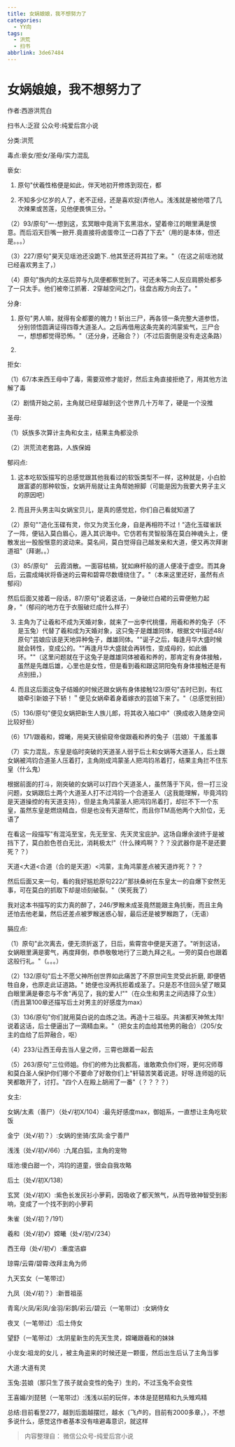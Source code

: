 ```yaml
---
title: 女娲娘娘，我不想努力了
categories:
  - YY向
tags:
  - 洪荒
  - 扫书
abbrlink: 3de67484
---
```

# 女娲娘娘，我不想努力了
作者:西游洪荒白

扫书人:乏寂 公众号:纯爱后宫小说

分类:洪荒

毒点:亵女/拒女/圣母/实力混乱

亵女:

1.  原句"伏羲性格便是如此，伴天地初开修炼到现在，都

2.  不知多少亿岁的人了，老不正经，还是喜欢捉(弄他人。浅浅就是被他喂了几次辣果或苦莲，见他便畏惧三分。"

（2）93/原句"一-想到这，玄冥眼中竟淌下玄黑泪水，望着帝江的眼里满是恨意。而后滔天巨嘴一掀开.竟直接将卤蛋帝江一口吞了下去"（用的是本体，但还是。。。）

（3）227/原句"昊天见瑶池还没跪下..他其至还将其拉了来。"（在这之前瑶池就已经喜欢男主了，）

（4）原句"族内的太巫后羿与九凤便都察觉到了。可还未等二人反应肩膀处都多了一只太手。他们被帝江抓著．2穿越空间之门，往盘古殿方向去了。"

分身:

1.  原句"男人嘛，就得有全都要的魄力！斩出三尸，再各领一条完整大道参悟，分别领悟圆满证得四尊大道圣人。之后再借用这条完美的鸿蒙紫气，三尸合一，想想都觉得恐怖。"（还分身，还融合？）（不过后面倒是没有走这条路）

2.  

拒女:

（1）67/本来西王母中了毒，需要双修才能好，然后主角直接拒绝了，用其他方法解了毒

（2）剧情开始之前，主角就已经穿越到这个世界几十万年了，硬是一个没推

圣母:

（1）妖族多次算计主角和女主，结果主角都没杀

（2）洪荒流老套路，人族保姆

郁闷点:

1.  这本吃软饭描写的总感觉跟其他我看过的软饭类型不一样，这种就是，小白脸跟富婆的那种软饭，女娲开局就让主角帮她擦脚（可能是因为我要大男子主义的原因吧）

2.  而且开头男主叫女娲宝贝儿，是真的感觉尬，你们自己看就知道了

（2）原句""造化玉碟有灵，你又为灵玉化身，自是再相符不过！"造化玉碟雀跃了一阵，便钻入莫白眉心，遁入其识海中。它仿若有灵智般落在莫白神魂头上，便散发出一股股惬意的波动来。莫名间，莫白觉得自己越发亲和大道，便又再次拜谢道祖"（拜谢。。）

（3）85/原句"　云霞消散。一面容枯槁，犹如麻杆般的道人便凌于虚空。而其身后，云震成绳状将昏迷的云霄和碧霄尽数缠绕住了。"（本来这里还好，虽然有点郁闷）

然后后面又接着一段话，87/原句"说着这话，一身破烂白裙的云霄便勉力起身，"（郁闷的地方在于衣服破烂成什么样子）

3.  主角为了让羲和不成为天婚对象，就来了一出李代桃僵，用羲和养的兔子（不是玉兔）代替了羲和成为天婚对象，这只兔子是雌雄同体，根据文中描述48/原句"芸娘应该是天地异种兔子，雌雄同体。""诞子之后，每逢月华大盛时候就会转性，变成公的。""再逢月华大盛就会再转性，变成母的，如此循环。""（这里问题就在于这兔子是雌雄同体被羲和养的，那肯定有身体接触，虽然是先雌后雄，心里也是女性，但是看到羲和跟这阴阳兔有身体接触还是有点别扭，）

4.  而且这后面这兔子结婚的时候还跟女娲有身体接触123/原句"吉时已到，有红娘牵引新娘子下轿！＂便见女娲牵着身着嫁衣的芸娘下来了。"（总感觉别扭）

（5）136/原句"便见女娲把新生人族儿郎，将其收入袖口中"（换成收入随身空间比较好些）

（6）171/跟羲和，嫦曦，用昊天镜偷窥帝俊跟羲和养的兔子（芸娘）干羞羞事

（7）实力混乱，东皇是临时突破的天道圣人弱于后土和女娲等大道圣人，后土跟女娲被鸿钧合道圣人压着打，主角刚成鸿蒙圣人把鸿钧吊着打，结果主角拦不住东皇（什么鬼）

根据前面的打斗，刚突破的女娲可以打四个天道圣人，虽然落于下风，但一打三没问题，女娲跟后土两个大道圣人打不过鸿钧一个合道圣人（这我能理解，毕竟鸿钧是天道操控的有天道支持），但是主角鸿蒙圣人把鸿钧吊着打，却拦不下一个东皇，虽然东皇是燃烧精血，但是也没有天道帮忙，而且你TM高他两个大阶位，无语了

在看这一段描写"有混沌至宝，先无至宝、先天灵宝庇护。这场自爆余波终于是被挡下了，莫白脸色苍白无比，消耗极太!"（什么辣鸡啊？？？没武器你是不是还要死？？）

天道\<大道\<合道（合的是天道）\<鸿蒙，主角鸿蒙差点被天道炸死？？？

然后后面又来一句，看的我好尴尬原句222/"那扶桑树在东皇太一的自爆下安然无事，可在莫白的抓取下却是顷刻破裂。"（笑死我了）

我对这本书描写的实力真的醉了，246/罗睺未成圣竟然能跟主角抗衡，而且主角还怕去他老巢，然后还差点被罗睺迷惑心智，最后还是被罗睺跑了，（无语）

膈应点:

（1）原句"此次离去，便无须折返了，日后，紫霄宫中便是天道了。"听到这话，女娲眼里满是雾气，再度拜倒，恭恭敬敬地行了三跪九拜之礼。一旁的莫白也跟着这般行礼。"（。。。）

（2）132/原句"后土不愿父神所创世界如此痛苦了不原世间生灵受此折磨, 即便牺牲自身，也原走此证道路。" 她便也没再抗拒着成圣了。只是忍不住回头望了眼莫白眼里满是眷恋与不舍"再见了，我的爱人!""（在众生和男主之间选择了众生）（而且第100章还描写后土对男主的好感度为max）

（3）136/原句"你们就用莫白说的血炼之法。再造十三祖巫。共演都天神煞太阵!说着这话，后士便逼出了一滴精血来。"（把女主的血给其他男的融合）（205/女主的血给了后羿融合，呕）

（4）233/让西王母去当人皇之师，三霄也跟着一起去

（5）263/原句"三位师姐。你们的修为比我都高，谁敢欺负你们呀，更何况师尊和莫白圣人保护你们哪个不要命了好敢你们上"轩辕苦笑着说道。好呀.连师姐的玩笑都敢开了，讨打。"四个人在殿上胡闹了一番"（？？？？）

女主:

女娲/太素（善尸）（处√/初X/104）:最先好感度max，御姐系，一直想让主角吃软饭

金宁（处√/初？）:女娲的坐骑/玄凤:金宁善尸

浅浅（处√/初√/66）:九尾白狐，主角的宠物

瑶池:傻白甜一个，鸿钧的道童，很会自我攻略

后土（处√/初X/138）

玄冥（处√/初X）:紫色长发灰衫小萝莉，因吸收了都天煞气，从而导致神智受到影响，变成了一个找不到的小萝莉

朱雀（处√/初？/191）

羲和（处√/初√）嫦曦（处√/初√/234）

西王母（处√/初√）:重度洁癖

琼霄/云霄/碧霄:改拜主角为师

九天玄女（一笔带过）

九凤（处√/初？）:新晋祖巫

青鸾/火凤/彩凤/金羽/彩鹊/彩云/碧云（一笔带过）:女娲侍女

夜叉（一笔带过）:后土侍女

望舒（一笔带过）:太阴星新生的先天生灵，嫦曦跟羲和的妹妹

小龙女:祖龙的女儿 ，被主角盗来的时候还是一颗蛋，然后出生后认了主角当爹

大道:大道有灵

玉兔:芸娘（那只生了孩子就会变性的兔子）生的，不过玉兔不会变性

王喜媚/刘琵琶（一笔带过）:浅浅以前的玩伴，本体是琵琶精和九头雉鸡精

总结:目前看至277，越到后面越摆烂，越水（飞卢的，目前有2000多章，），不想多说什么，感觉这作者基本没有啥避毒意识，就这样


> 内容整理自： 微信公众号-纯爱后宫小说